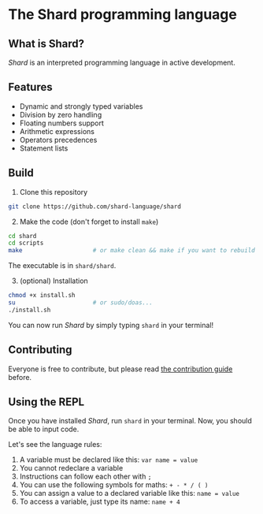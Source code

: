 # The Shard programming language

## What is Shard?
*Shard* is an interpreted programming language in active development.

## Features
- Dynamic and strongly typed variables
- Division by zero handling
- Floating numbers support
- Arithmetic expressions
- Operators precedences
- Statement lists

## Build
1. Clone this repository
```bash
git clone https://github.com/shard-language/shard
```

2. Make the code (don't forget to install `make`)
```bash
cd shard
cd scripts
make                    # or make clean && make if you want to rebuild
```
The executable is in `shard/shard`.

3. (optional) Installation
```bash
chmod +x install.sh
su                      # or sudo/doas...
./install.sh
```
You can now run *Shard* by simply typing `shard` in your terminal!

## Contributing
Everyone is free to contribute, but please read [the contribution guide](CONTRIBUTING.md) before.

## Using the REPL
Once you have installed *Shard*, run `shard` in your terminal.
Now, you should be able to input code.

Let's see the language rules:
1. A variable must be declared like this: `var name = value`
2. You cannot redeclare a variable
3. Instructions can follow each other with `;`
4. You can use the following symbols for maths: `+ - * / ( )`
5. You can assign a value to a declared variable like this: `name = value`
6. To access a variable, just type its name: `name + 4`